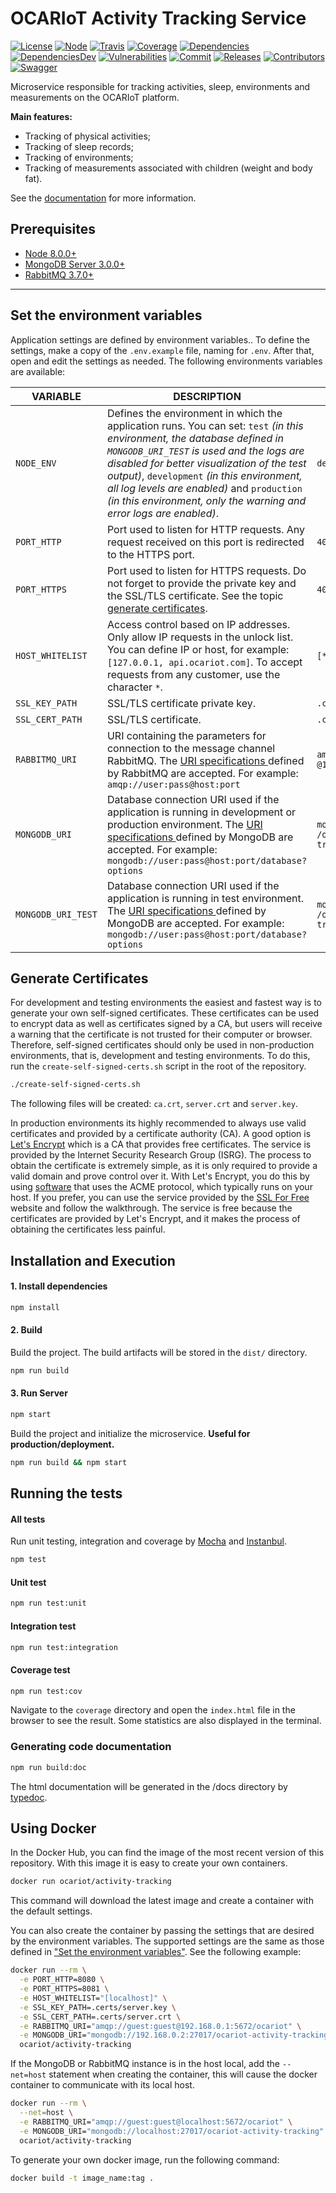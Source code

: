 

# OCARIoT Activity Tracking Service  
[![License][license-image]][license-url] [![Node][node-image]][node-url] [![Travis][travis-image]][travis-url] [![Coverage][coverage-image]][coverage-url] [![Dependencies][dependencies-image]][dependencies-url] [![DependenciesDev][dependencies-dev-image]][dependencies-dev-url] [![Vulnerabilities][known-vulnerabilities-image]][known-vulnerabilities-url] [![Commit][last-commit-image]][last-commit-url] [![Releases][releases-image]][releases-url] [![Contributors][contributors-image]][contributors-url]  [![Swagger][swagger-image]][swagger-url] 

Microservice responsible for tracking activities, sleep, environments and measurements on the OCARIoT platform.

**Main features:**
- Tracking of physical activities;
- Tracking of sleep records;
- Tracking of environments;
- Tracking of measurements associated with children (weight and body fat).
 
 See the [documentation](https://github.com/ocariot/activity-tracking/wiki) for more information.

## Prerequisites
- [Node 8.0.0+](https://nodejs.org/en/download/)
- [MongoDB Server 3.0.0+](https://www.mongodb.com/download-center/community)
- [RabbitMQ 3.7.0+](https://www.rabbitmq.com/download.html)

---

## Set the environment variables
Application settings are defined by environment variables.. To define the settings, make a copy of the `.env.example` file, naming for `.env`. After that, open and edit the settings as needed. The following environments variables are available:

| VARIABLE | DESCRIPTION  | DEFAULT |
|-----|-----|-----|
| `NODE_ENV` | Defines the environment in which the application runs. You can set: `test` _(in this environment, the database defined in `MONGODB_URI_TEST` is used and the logs are disabled for better visualization of the test output)_, `development` _(in this environment, all log levels are enabled)_ and `production` _(in this environment, only the warning and error logs are enabled)_. | `development` |
| `PORT_HTTP` | Port used to listen for HTTP requests. Any request received on this port is redirected to the HTTPS port. | `4000` |
| `PORT_HTTPS` | Port used to listen for HTTPS requests. Do not forget to provide the private key and the SSL/TLS certificate. See the topic [generate certificates](#generate-certificates). | `4001` |
| `HOST_WHITELIST` | Access control based on IP addresses. Only allow IP requests in the unlock list. You can define IP or host, for example: `[127.0.0.1, api.ocariot.com]`. To accept requests from any customer, use the character `*`. | `[*]` |
| `SSL_KEY_PATH` | SSL/TLS certificate private key. | `.certs/server.key` |
| `SSL_CERT_PATH` | SSL/TLS certificate. | `.certs/server.crt` 
| `RABBITMQ_URI` | URI containing the parameters for connection to the message channel RabbitMQ. The [URI specifications ](https://www.rabbitmq.com/uri-spec.html) defined by RabbitMQ are accepted. For example: `amqp://user:pass@host:port` | `amqp://guest:guest`<br/>`@127.0.0.1:5672` |
| `MONGODB_URI` | Database connection URI used if the application is running in development or production environment. The [URI specifications ](https://docs.mongodb.com/manual/reference/connection-string) defined by MongoDB are accepted. For example: `mongodb://user:pass@host:port/database?options` | `mongodb://127.0.0.1:27017`<br/>`/ocariot-activity-tracking` |
| `MONGODB_URI_TEST` | Database connection URI used if the application is running in test environment. The [URI specifications ](https://docs.mongodb.com/manual/reference/connection-string) defined by MongoDB are accepted. For example: `mongodb://user:pass@host:port/database?options` | `mongodb://127.0.0.1:27017`<br/>`/ocariot-activity-tracking-test` |


## Generate Certificates
For development and testing environments the easiest and fastest way is to generate your own self-signed certificates. These certificates can be used to encrypt data as well as certificates signed by a CA, but users will receive a warning that the certificate is not trusted for their computer or browser. Therefore, self-signed certificates should only be used in non-production environments, that is, development and testing environments. To do this, run the `create-self-signed-certs.sh` script in the root of the repository.
```sh
./create-self-signed-certs.sh
```
The following files will be created: `ca.crt`, `server.crt` and `server.key`.

In production environments its highly recommended to always use valid certificates and provided by a certificate authority (CA). A good option is [Let's Encrypt](https://letsencrypt.org)  which is a CA that provides  free certificates. The service is provided by the Internet Security Research Group (ISRG). The process to obtain the certificate is extremely simple, as it is only required to provide a valid domain and prove control over it. With Let's Encrypt, you do this by using [software](https://certbot.eff.org/) that uses the ACME protocol, which typically runs on your host. If you prefer, you can use the service provided by the [SSL For Free](https://www.sslforfree.com/)  website and follow the walkthrough. The service is free because the certificates are provided by Let's Encrypt, and it makes the process of obtaining the certificates less painful.


## Installation and Execution
#### 1. Install dependencies  
```sh  
npm install    
```
 
#### 2. Build  
Build the project. The build artifacts will be stored in the `dist/` directory.  
```sh  
npm run build    
```

#### 3. Run Server  
```sh  
npm start
```
Build the project and initialize the microservice. **Useful for production/deployment.**  
```sh  
npm run build && npm start
```
## Running the tests

#### All tests  
Run unit testing, integration and coverage by [Mocha](https://mochajs.org/) and [Instanbul](https://istanbul.js.org/).  
```sh  
npm test
```

#### Unit test
```sh  
npm run test:unit
```
  
#### Integration test
```sh  
npm run test:integration
```

#### Coverage  test
```sh  
npm run test:cov
```
Navigate to the `coverage` directory and open the `index.html` file in the browser to see the result. Some statistics are also displayed in the terminal.

### Generating code documentation  
```sh  
npm run build:doc
```
The html documentation will be generated in the /docs directory by [typedoc](https://typedoc.org/).

## Using Docker  
In the Docker Hub, you can find the image of the most recent version of this repository. With this image it is easy to create your own containers.
```sh
docker run ocariot/activity-tracking
```
This command will download the latest image and create a container with the default settings.

You can also create the container by passing the settings that are desired by the environment variables. The supported settings are the same as those defined in ["Set the environment variables"](#set-the-environment-variables). See the following example:
```sh
docker run --rm \
  -e PORT_HTTP=8080 \
  -e PORT_HTTPS=8081 \
  -e HOST_WHITELIST="[localhost]" \
  -e SSL_KEY_PATH=.certs/server.key \
  -e SSL_CERT_PATH=.certs/server.crt \
  -e RABBITMQ_URI="amqp://guest:guest@192.168.0.1:5672/ocariot" \
  -e MONGODB_URI="mongodb://192.168.0.2:27017/ocariot-activity-tracking" \
  ocariot/activity-tracking
```
If the MongoDB or RabbitMQ instance is in the host local, add the `--net=host` statement when creating the container, this will cause the docker container to communicate with its local host.
```sh
docker run --rm \
  --net=host \
  -e RABBITMQ_URI="amqp://guest:guest@localhost:5672/ocariot" \
  -e MONGODB_URI="mongodb://localhost:27017/ocariot-activity-tracking" \
  ocariot/activity-tracking
```
To generate your own docker image, run the following command:
```sh
docker build -t image_name:tag .
```

[//]: # (These are reference links used in the body of this note.)
[license-image]: https://img.shields.io/badge/license-Apache%202-blue.svg
[license-url]: https://github.com/ocariot/activity-tracking/blob/master/LICENSE 
[node-image]: https://img.shields.io/badge/node-%3E%3D%208.0.0-brightgreen.svg
[node-url]: https://nodejs.org
[travis-image]: https://travis-ci.org/ocariot/activity-tracking.svg?branch=master
[travis-url]: https://travis-ci.org/ocariot/activity-tracking
[coverage-image]: https://coveralls.io/repos/github/ocariot/activity-tracking/badge.svg
[coverage-url]: https://coveralls.io/github/ocariot/activity-tracking?branch=master
[known-vulnerabilities-image]: https://snyk.io/test/github/ocariot/activity-tracking/badge.svg
[known-vulnerabilities-url]: https://snyk.io/test/github/ocariot/activity-tracking
[dependencies-image]: https://david-dm.org/ocariot/activity-tracking.svg
[dependencies-url]: https://david-dm.org/ocariot/activity-tracking
[dependencies-dev-image]: https://david-dm.org/ocariot/activity-tracking/dev-status.svg
[dependencies-dev-url]: https://david-dm.org/ocariot/activity-tracking?type=dev
[swagger-image]: https://img.shields.io/badge/swagger-v1-brightgreen.svg
[swagger-url]: https://app.swaggerhub.com/apis-docs/nutes.ocariot/tracking-service/v1
[last-commit-image]: https://img.shields.io/github/last-commit/ocariot/activity-tracking.svg
[last-commit-url]: https://github.com/ocariot/activity-tracking/commits
[releases-image]: https://img.shields.io/github/release-date/ocariot/activity-tracking.svg
[releases-url]: https://github.com/ocariot/activity-tracking/releases
[contributors-image]: https://img.shields.io/github/contributors/ocariot/activity-tracking.svg
[contributors-url]: https://github.com/ocariot/activity-tracking/graphs/contributors
